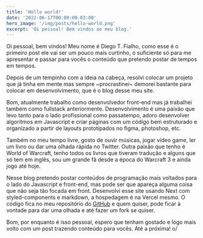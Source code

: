 ```yaml
---
title: 'Hello world!'
date: '2022-06-17T00:00:00-03:00'
hero_image: '/img/posts/hello-world.png'
excerpt: 'Oi pessoal! Bem vindos ao meu blog.'
---
```


Oi pessoal, bem vindos! Meu nome é Diego T. Fialho, como esse é o primeiro post ele vai ser um pouco mais curtinho, o suficiente só para me apresentar e passar para vocês o conteúdo que pretendo postar de tempos em tempos.

Depois de um tempinho com a ideia na cabeça, resolvi colocar um projeto que já tinha em mente mas sempre ~procrastinei~ demorei bastante para colocar em desenvolvimento, que é o blog desse meu site.

Bom, atualmente trabalho como desenvolvedor front-end mas já trabalhei também como fullstack anteriormente. Desenvolvimento é uma paixão que levo tanto para o lado profissional como passatempo, adoro desenvolver algoritmos em Javascript e criar páginas com um código bem estruturado e organizado a partir de layouts prototipados no figma, photoshop, etc.

Também no meu tempo livre, gosto de ouvir músicas, jogar vídeo game, ler um livro ou dar uma olhada rápida no Twitter. Outra paixão que tenho é World of Warcraft, tenho todos os livros que tiveram tradução e alguns que só tem em inglês, sou um grande fã desde a época do Warcraft 3 e ainda jogo até hoje.

Nesse blog pretendo postar conteúdos de programação mais voltados para o lado do Javascript e front-end, mas pode ser que apareça alguma coisa que não seja tão focada em front. Desenvolvi esse site usando Next com styled-components e markdown, a hospedagem é na Vercel mesmo. O código fica no meu repositório do [GitHub](https://github.com/dtfialho/my-website) e quem quiser, pode ficar à vontade para dar uma olhada e até fazer um fork se quiser.

Bom, por enquanto é isso pessoal, espero que tenham gostado e logo mais volto com um post trazendo conteúdo para vocês. Até a próxima! o/
